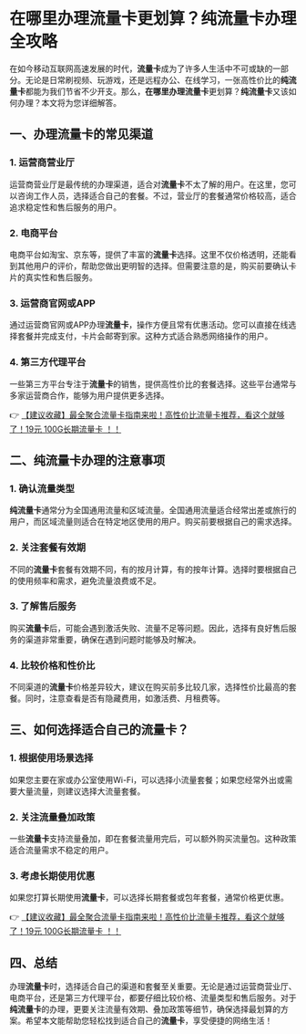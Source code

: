 # 在哪里办理流量卡更划算？纯流量卡办理全攻略

在如今移动互联网高速发展的时代，**流量卡**成为了许多人生活中不可或缺的一部分。无论是日常刷视频、玩游戏，还是远程办公、在线学习，一张高性价比的**纯流量卡**都能为我们节省不少开支。那么，**在哪里办理流量卡**更划算？**纯流量卡**又该如何办理？本文将为您详细解答。

## 一、办理流量卡的常见渠道

### 1. 运营商营业厅
运营商营业厅是最传统的办理渠道，适合对**流量卡**不太了解的用户。在这里，您可以咨询工作人员，选择适合自己的套餐。不过，营业厅的套餐通常价格较高，适合追求稳定性和售后服务的用户。

### 2. 电商平台
电商平台如淘宝、京东等，提供了丰富的**流量卡**选择。这里不仅价格透明，还能看到其他用户的评价，帮助您做出更明智的选择。但需要注意的是，购买前要确认卡片的真实性和售后服务。

### 3. 运营商官网或APP
通过运营商官网或APP办理**流量卡**，操作方便且常有优惠活动。您可以直接在线选择套餐并完成支付，卡片会邮寄到家。这种方式适合熟悉网络操作的用户。

### 4. 第三方代理平台
一些第三方平台专注于**流量卡**的销售，提供高性价比的套餐选择。这些平台通常与多家运营商合作，能够为用户提供更多选择。

👉 [【建议收藏】最全聚合流量卡指南来啦！高性价比流量卡推荐，看这个就够了！19元 100G长期流量卡 ！！](https://bit.ly/Liuliangka)

## 二、纯流量卡办理的注意事项

### 1. 确认流量类型
**纯流量卡**通常分为全国通用流量和区域流量。全国通用流量适合经常出差或旅行的用户，而区域流量则适合在特定地区使用的用户。购买前要根据自己的需求选择。

### 2. 关注套餐有效期
不同的**流量卡**套餐有效期不同，有的按月计算，有的按年计算。选择时要根据自己的使用频率和需求，避免流量浪费或不足。

### 3. 了解售后服务
购买**流量卡**后，可能会遇到激活失败、流量不足等问题。因此，选择有良好售后服务的渠道非常重要，确保在遇到问题时能够及时解决。

### 4. 比较价格和性价比
不同渠道的**流量卡**价格差异较大，建议在购买前多比较几家，选择性价比最高的套餐。同时，注意查看是否有隐藏费用，如激活费、月租费等。

## 三、如何选择适合自己的流量卡？

### 1. 根据使用场景选择
如果您主要在家或办公室使用Wi-Fi，可以选择小流量套餐；如果您经常外出或需要大量流量，则建议选择大流量套餐。

### 2. 关注流量叠加政策
一些**流量卡**支持流量叠加，即在套餐流量用完后，可以额外购买流量包。这种政策适合流量需求不稳定的用户。

### 3. 考虑长期使用优惠
如果您打算长期使用**流量卡**，可以选择长期套餐或包年套餐，通常价格更优惠。

👉 [【建议收藏】最全聚合流量卡指南来啦！高性价比流量卡推荐，看这个就够了！19元 100G长期流量卡 ！！](https://bit.ly/Liuliangka)

## 四、总结

办理**流量卡**时，选择适合自己的渠道和套餐至关重要。无论是通过运营商营业厅、电商平台，还是第三方代理平台，都要仔细比较价格、流量类型和售后服务。对于**纯流量卡**的办理，更要关注流量有效期、叠加政策等细节，确保选择最划算的方案。希望本文能帮助您轻松找到适合自己的**流量卡**，享受便捷的网络生活！